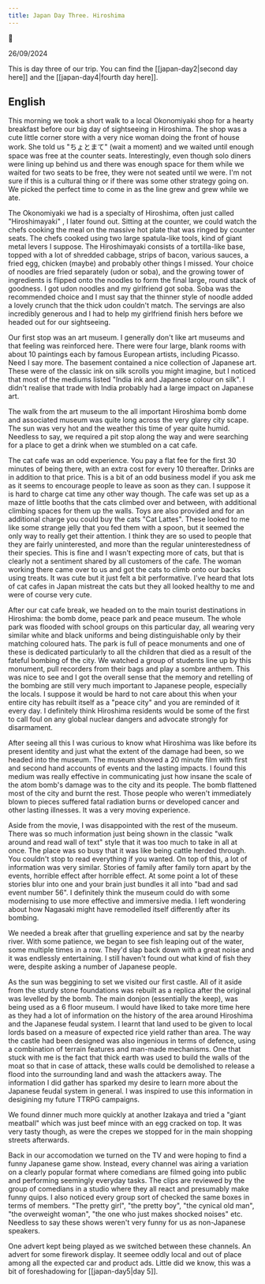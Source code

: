 ```yaml
---
title: Japan Day Three. Hiroshima
---
```


🌱

26/09/2024

This is day three of our trip. You can find the [[japan-day2|second day here]] and the [[japan-day4|fourth day here]].

## English

This morning we took a short walk to a local Okonomiyaki shop for a hearty breakfast before our big day of sightseeing in Hiroshima. The shop was a cute little corner store with a very nice woman doing the front of house work. She told us "ちょとまて" (wait a moment) and we waited until enough space was free at the counter seats. Interestingly, even though solo diners were lining up behind us and there was enough space for them while we waited for two seats to be free, they were not seated until we were. I'm not sure if this is a cultural thing or if there was some other strategy going on. We picked the perfect time to come in as the line grew and grew while we ate.

The Okonomiyaki we had is a specialty of Hiroshima, often just called "Hiroshimayaki" , I later found out. Sitting at the counter, we could watch the chefs cooking the meal on the massive hot plate that was ringed by counter seats. The chefs cooked using two large spatula-like tools, kind of giant metal levers I suppose. The Hiroshimayaki consists of a tortilla-like base, topped with a lot of shredded cabbage, strips of bacon, various sauces, a fried egg, chicken (maybe) and probably other things I missed. Your choice of noodles are fried separately (udon or soba), and the growing tower of ingredients is flipped onto the noodles to form the final large, round stack of goodness. I got udon noodles and my girlfriend got soba. Soba was the recommended choice and I must say that the thinner style of noodle added a lovely crunch that the thick udon couldn't match. The servings are also incredibly generous and I had to help my girlfriend finish hers before we headed out for our sightseeing.

Our first stop was an art museum. I generally don't like art museums and that feeling was reinforced here. There were four large, blank rooms with about 10 paintings each by famous European artists, including Picasso. Need I say more. The basement contained a nice collection of Japanese art. These were of the classic ink on silk scrolls you might imagine, but I noticed that most of the mediums listed "India ink and Japanese colour on silk". I didn't realise that trade with India probably had a large impact on Japanese art. 

The walk from the art museum to the all important Hiroshima bomb dome and associated museum was quite long across the very glarey city scape. The sun was very hot and the weather this time of year quite humid. Needless to say, we required a pit stop along the way and were searching for a place to get a drink when we stumbled on a cat cafe.

The cat cafe was an odd experience. You pay a flat fee for the first 30 minutes of being there, with an extra cost for every 10 thereafter. Drinks are in addition to that price. This is a bit of an odd business model if you ask me as it seems to encourage people to leave as soon as they can. I suppose it is hard to charge cat time any other way though. The cafe was set up as a maze of little booths that the cats climbed over and between, with additional climbing spaces for them up the walls. Toys are also provided and for an additional charge you could buy the cats "Cat Lattes". These looked to me like some strange jelly that you fed them with a spoon, but it seemed the only way to really get their attention. I think they are so used to people that they are fairly uninterested, and more than the regular uninterestedness of their species. This is fine and I wasn't expecting more of cats, but that is clearly not a sentiment shared by all customers of the cafe. The woman working there came over to us and got the cats to climb onto our backs using treats. It was cute but it just felt a bit performative. I've heard that lots of cat cafes in Japan mistreat the cats but they all looked healthy to me and were of course very cute.

After our cat cafe break, we headed on to the main tourist destinations in Hiroshima: the bomb dome, peace park and peace museum. The whole park was flooded with school groups on this particular day, all wearing very similar white and black uniforms and being distinguishable only by their matching coloured hats. The park is full of peace monuments and one of these is dedicated particularly to all the children that died as a result of the fateful bombing of the city. We watched a group of students line up by this monument, pull recorders from their bags and play a sombre anthem. This was nice to see and I got the overall sense that the memory and retelling of the bombing are still very much important to Japanese people, especially the locals. I suppose it would be hard to not care about this when your entire city has rebuilt itself as a "peace city" and you are reminded of it every day. I definitely think Hiroshima residents would be some of the first to call foul on any global nuclear dangers and advocate strongly for disarmament.

After seeing all this I was curious to know what Hiroshima was like before its present identity and just what the extent of the damage had been, so we headed into the museum. The museum showed a 20 minute film with first and second hand accounts of events and the lasting impacts. I found this medium was really effective in communicating just how insane the scale of the atom bomb's damage was to the city and its people. The bomb flattened most of the city and burnt the rest. Those people who weren't immediately blown to pieces suffered fatal radiation burns or developed cancer and other lasting illnesses. It was a very moving experience.

Aside from the movie, I was disappointed with the rest of the museum. There was so much information just being shown in the classic "walk around and read wall of text" style that it was too much to take in all at once. The place was so busy that it was like being cattle herded through. You couldn't stop to read everything if you wanted. On top of this, a lot of information was very similar. Stories of family after family torn apart by the events, horrible effect after horrible effect. At some point a lot of these stories blur into one and your brain just bundles it all into "bad and sad event number 56". I definitely think the museum could do with some modernising to use more effective and immersive media. I left wondering about how Nagasaki might have remodelled itself differently after its bombing.

We needed a break after that gruelling experience and sat by the nearby river. With some patience, we began to see fish leaping out of the water, some multiple times in a row. They'd slap back down with a great noise and it was endlessly entertaining. I still haven't found out what kind of fish they were, despite asking a number of Japanese people.

As the sun was beggining to set we visited our first castle. All of it aside from the sturdy stone foundations was rebuilt as a replica after the original was levelled by the bomb. The main donjon (essentially the keep), was being used as a 6 floor museum. I would have liked to take more time here as they had a lot of information on the history of the area around Hiroshima and the Japanese feudal system. I learnt that land used to be given to local lords based on a measure of expected rice yield rather than area. The way the castle had been designed was also ingenious in terms of defence, using a combination of terrain features and man-made mechanisms. One that stuck with me is the fact that thick earth was used to build the walls of the moat so that in case of attack, these walls could be demolished to release a flood into the surrounding land and wash the attackers away. The information I did gather has sparked my desire to learn more about the Japanese feudal system in general. I was inspired to use this information in desigining my future TTRPG campaigns.

We found dinner much more quickly at another Izakaya and tried a "giant meatball" which was just beef mince with an egg cracked on top. It was very tasty though, as were the crepes we stopped for in the main shopping streets afterwards.

Back in our accomodation we turned on the TV and were hoping to find a funny Japanese game show. Instead, every channel was airing a variation on a clearly popular format where comedians are filmed going into public and performing seemingly everyday tasks. The clips are reviewed by the group of comedians in a studio where they all react and presumably make funny quips. I also noticed every group sort of checked the same boxes in terms of members. "The pretty girl", "the pretty boy", "the cynical old man", "the overweight woman", "the one who just makes shocked noises" etc. Needless to say these shows weren't very funny for us as non-Japanese speakers.

One advert kept being played as we switched between these channels. An advert for some firework display. It seemee oddly local and out of place among all the expected car and product ads. Little did we know, this was a bit of foreshadowing for [[japan-day5|day 5]].
